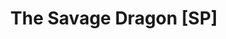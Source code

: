 ---
title: "The Savage Dragon [SP]"
issue: "3"
issue_nr: 3
full_title: ""
subtitle: ""
story_arc: ""
crossover: ""
variant: ""
publisher: Image Comics
creators: 
  - Erik Larsen
release_date: Aug 1993
release_year: 1993
genre:
  - ""
format: Comic
pages: 0
signed_by: ""
price: 1.95
---
